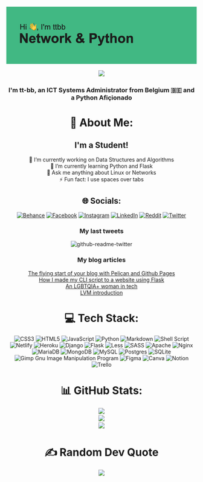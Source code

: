 <div align="center">

![Header](https://raw.githubusercontent.com/tt-bb/tt-bb/main/header.png)  

[![](https://visitcount.itsvg.in/api?id=tt-bb&icon=2&color=3)](https://visitcount.itsvg.in)
  
### I'm tt-bb, an ICT Systems Administrator from Belgium 🇧🇪 and a Python Afiçionado

# 💫 About Me:

## I'm a Student!

🔭 I’m currently working on Data Structures and Algorithms <br>
🌱 I’m currently learning Python and Flask <br>
💬 Ask me anything about Linux or Networks <br>
⚡ Fun fact: I use spaces over tabs


## 🌐 Socials:
[![Behance](https://img.shields.io/badge/Behance-1769ff?logo=behance&logoColor=white)](https://behance.net/tiffanieboreux) [![Facebook](https://img.shields.io/badge/Facebook-%231877F2.svg?logo=Facebook&logoColor=white)](https://facebook.com/tiffanie.boreux) [![Instagram](https://img.shields.io/badge/Instagram-%23E4405F.svg?logo=Instagram&logoColor=white)](https://instagram.com/tiffanie.boreux) [![LinkedIn](https://img.shields.io/badge/LinkedIn-%230077B5.svg?logo=linkedin&logoColor=white)](https://linkedin.com/in/tiffanie.boreux) [![Reddit](https://img.shields.io/badge/Reddit-%23FF4500.svg?logo=Reddit&logoColor=white)](https://reddit.com/user/-ttbb-) [![Twitter](https://img.shields.io/badge/Twitter-%231DA1F2.svg?logo=Twitter&logoColor=white)](https://twitter.com/tiffanie_boreux) 


### My last tweets

![github-readme-twitter](https://github-readme-twitter-gazf.vercel.app/api?id=tiffanie_boreux&show_retweet=off&show_reply=off)

### My blog articles

[The flying start of your blog with Pelican and Github Pages](https://dev.to/ttbb/the-flying-start-of-your-blog-with-pelican-and-github-pages-2go) <br>
[How I made my CLI script to a website using Flask](https://dev.to/ttbb/how-i-made-my-cli-script-to-a-website-using-flask-1fbb) <br>
[An LGBTQIA+ woman in tech](https://dev.to/ttbb/an-lgbtqia-woman-in-tech-350g) <br>
[LVM introduction](https://dev.to/ttbb/an-intro-to-lvm-5e87) <br>

# 💻 Tech Stack:
![CSS3](https://img.shields.io/badge/css3-%231572B6.svg?style=flat-square&logo=css3&logoColor=white) ![HTML5](https://img.shields.io/badge/html5-%23E34F26.svg?style=flat-square&logo=html5&logoColor=white) ![JavaScript](https://img.shields.io/badge/javascript-%23323330.svg?style=flat-square&logo=javascript&logoColor=%23F7DF1E) ![Python](https://img.shields.io/badge/python-3670A0?style=flat-square&logo=python&logoColor=ffdd54) ![Markdown](https://img.shields.io/badge/markdown-%23000000.svg?style=flat-square&logo=markdown&logoColor=white) ![Shell Script](https://img.shields.io/badge/shell_script-%23121011.svg?style=flat-square&logo=gnu-bash&logoColor=white) ![Netlify](https://img.shields.io/badge/netlify-%23000000.svg?style=flat-square&logo=netlify&logoColor=#00C7B7) ![Heroku](https://img.shields.io/badge/heroku-%23430098.svg?style=flat-square&logo=heroku&logoColor=white) ![Django](https://img.shields.io/badge/django-%23092E20.svg?style=flat-square&logo=django&logoColor=white) ![Flask](https://img.shields.io/badge/flask-%23000.svg?style=flat-square&logo=flask&logoColor=white) ![Less](https://img.shields.io/badge/less-2B4C80?style=flat-square&logo=less&logoColor=white) ![SASS](https://img.shields.io/badge/SASS-hotpink.svg?style=flat-square&logo=SASS&logoColor=white) ![Apache](https://img.shields.io/badge/apache-%23D42029.svg?style=flat-square&logo=apache&logoColor=white) ![Nginx](https://img.shields.io/badge/nginx-%23009639.svg?style=flat-square&logo=nginx&logoColor=white) ![MariaDB](https://img.shields.io/badge/MariaDB-003545?style=flat-square&logo=mariadb&logoColor=white) ![MongoDB](https://img.shields.io/badge/MongoDB-%234ea94b.svg?style=flat-square&logo=mongodb&logoColor=white) ![MySQL](https://img.shields.io/badge/mysql-%2300f.svg?style=flat-square&logo=mysql&logoColor=white) ![Postgres](https://img.shields.io/badge/postgres-%23316192.svg?style=flat-square&logo=postgresql&logoColor=white) ![SQLite](https://img.shields.io/badge/sqlite-%2307405e.svg?style=flat-square&logo=sqlite&logoColor=white) ![Gimp Gnu Image Manipulation Program](https://img.shields.io/badge/Gimp-657D8B?style=flat-square&logo=gimp&logoColor=FFFFFF) 	![Figma](https://img.shields.io/badge/figma-%23F24E1E.svg?style=flat-square&logo=figma&logoColor=white) ![Canva](https://img.shields.io/badge/Canva-%2300C4CC.svg?style=flat-square&logo=Canva&logoColor=white) ![Notion](https://img.shields.io/badge/Notion-%23000000.svg?style=flat-square&logo=notion&logoColor=white) ![Trello](https://img.shields.io/badge/Trello-%23026AA7.svg?style=flat-square&logo=Trello&logoColor=white)
  
# 📊 GitHub Stats:
![](https://github-readme-stats.vercel.app/api?username=tt-bb&theme=vue&hide_border=true&include_all_commits=true&count_private=true)<br/>
![](https://github-readme-streak-stats.herokuapp.com/?user=tt-bb&theme=vue&hide_border=true)<br/>
![](https://github-readme-stats.vercel.app/api/top-langs/?username=tt-bb&theme=vue&hide_border=true&include_all_commits=true&count_private=true&layout=compact)

# ✍️ Random Dev Quote
![](https://quotes-github-readme.vercel.app/api?type=horizontal&theme=gruvbox)

</div>
